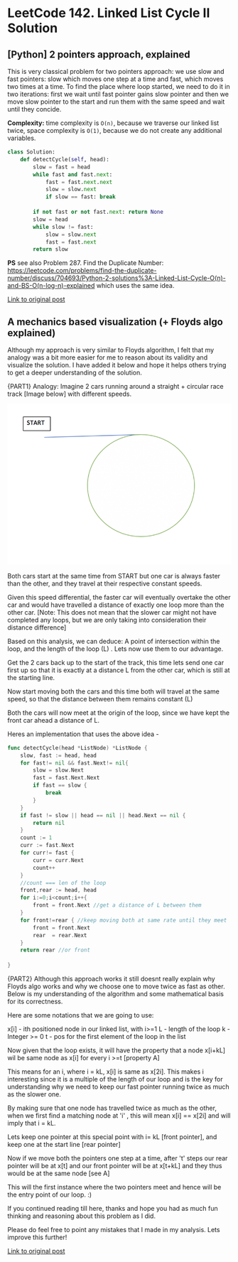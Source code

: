 # LeetCode 142. Linked List Cycle II Solution
## [Python] 2 pointers approach, explained

This is very classical problem for two pointers approach: we use slow and fast pointers: slow which moves one step at a time and fast, which moves two times at a time. To find the place where loop started, we need to do it in two iterations: first we wait until fast pointer gains slow pointer and then we move slow pointer to the start and run them with the same speed and wait until they concide.

**Complexity:** time complexity is `O(n)`, because we traverse our linked list twice, space complexity is `O(1)`, because we do not create any additional variables.

```python
class Solution:
    def detectCycle(self, head):
        slow = fast = head
        while fast and fast.next:
            fast = fast.next.next
            slow = slow.next
            if slow == fast: break
                
        if not fast or not fast.next: return None
        slow = head
        while slow != fast:
            slow = slow.next
            fast = fast.next
        return slow
```

**PS** see also Problem 287. Find the Duplicate Number: https://leetcode.com/problems/find-the-duplicate-number/discuss/704693/Python-2-solutions%3A-Linked-List-Cycle-O(n)-and-BS-O(n-log-n)-explained which uses the same idea.

[Link to original post](https://leetcode.com/problems/linked-list-cycle-ii/discuss/912276/Python-2-pointers-approach-explained)

## A mechanics based visualization (+ Floyds algo explained)

Although my approach is very similar to Floyds algorithm, I felt that my analogy was a bit more easier for me to reason about its validity and visualize the solution. I have added it below and hope it helps others trying to get a deeper understanding of the solution.

{PART1}
Analogy: Imagine 2 cars running around a straight + circular race track [Image below] with different speeds.

![car_track](images/car_track.png)

Both cars start at the same time from START but one car is always faster than the other, and they travel at their respective constant speeds.

Given this speed differential, the faster car will eventually overtake the other car and would have travelled a distance of exactly one loop more than the other car. [Note: This does not mean that the slower car might not have completed any loops, but we are only taking into consideration their distance difference]

Based on this analysis, we can deduce:
A point of intersection within the loop, and the length of the loop (L) . Lets now use them to our advantage.

Get the 2 cars back up to the start of the track, this time lets send one car first up so that it is exactly at a distance L from the other car, which is still at the starting line.

Now start moving both the cars and this time both will travel at the same speed, so that the distance between them remains constant (L)

Both the cars will now meet at the origin of the loop, since we have kept the front car ahead a distance of L.

Heres an implementation that uses the above idea -

```go
func detectCycle(head *ListNode) *ListNode {
    slow, fast := head, head 
    for fast!= nil && fast.Next!= nil{
        slow = slow.Next
        fast = fast.Next.Next
        if fast == slow {
            break
        }
    }
    if fast != slow || head == nil || head.Next == nil {
        return nil 
    }
    count := 1
    curr := fast.Next
    for curr!= fast {
        curr = curr.Next
        count++
    }
	//count === len of the loop 
    front,rear := head, head
    for i:=0;i<count;i++{
        front = front.Next //get a distance of L between them 
    }
    for front!=rear { //keep moving both at same rate until they meet
        front = front.Next
        rear  = rear.Next
    }
    return rear //or front
    
}
```

{PART2}
Although this approach works it still doesnt really explain why Floyds algo works and why we choose one to move twice as fast as other. Below is my understanding of the algorithm and some mathematical basis for its correctness.

Here are some notations that we are going to use:

x[i] - ith positioned node in our linked list, with i>=1
L - length of the loop
k - Integer >= 0
t - pos for the first element of the loop in the list

Now given that the loop exists,
it will have the property that a node x[i+kL] wil be same node as x[i] for every i >=t [property A]

This means for an i, where i = kL, x[i] is same as x[2i]. This makes i interesting since it is a multiple of the length of our loop and is the key for understanding why we need to keep our fast pointer running twice as much as the slower one.

By making sure that one node has travelled twice as much as the other, when we first find a matching node at 'i' , this will mean x[i] == x[2i] and will imply that i = kL.

Lets keep one pointer at this special point with i= kL [front pointer], and keep one at the start line [rear pointer]

Now if we move both the pointers one step at a time, after 't' steps our rear pointer will be at x[t] and our front pointer will be at x[t+kL] and they thus would be at the same node [see A]

This will the first instance where the two pointers meet and hence will be the entry point of our loop. :)

If you continued reading till here, thanks and hope you had as much fun thinking and reasoning about this problem as I did.

Please do feel free to point any mistakes that I made in my analysis. Lets improve this further!

[Link to original post](https://leetcode.com/problems/linked-list-cycle-ii/discuss/726011/A-mechanics-based-visualization-(%2B-Floyds-algo-explained))
